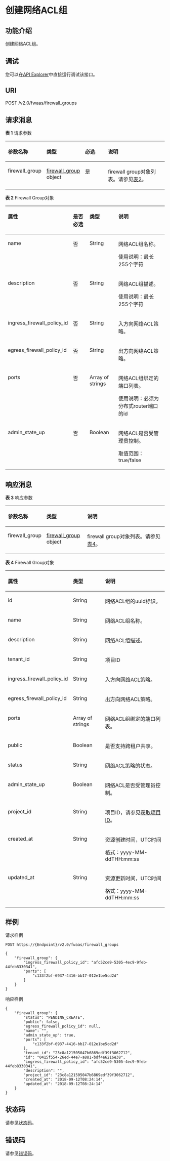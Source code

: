 # 创建网络ACL组<a name="vpc_firewall_0015"></a>

## 功能介绍<a name="section28317954132753"></a>

创建网络ACL组。

## 调试<a name="section1062181918110"></a>

您可以在[API Explorer](https://apiexplorer.developer.huaweicloud.com/apiexplorer/doc?product=VPC&version=v2&api=NeutronCreateFirewallGroup)中直接运行调试该接口。

## URI<a name="section55587849132753"></a>

POST /v2.0/fwaas/firewall\_groups

## 请求消息<a name="section28981251132753"></a>

**表 1**  请求参数

<a name="table23322114132753"></a>
<table><thead align="left"><tr id="row65935357132753"><th class="cellrowborder" valign="top" width="19.388061193880613%" id="mcps1.2.5.1.1"><p id="p47877448132753"><a name="p47877448132753"></a><a name="p47877448132753"></a>参数名称</p>
</th>
<th class="cellrowborder" valign="top" width="21.42785721427857%" id="mcps1.2.5.1.2"><p id="p52491337132753"><a name="p52491337132753"></a><a name="p52491337132753"></a>类型</p>
</th>
<th class="cellrowborder" valign="top" width="16.328367163283673%" id="mcps1.2.5.1.3"><p id="p45667362132753"><a name="p45667362132753"></a><a name="p45667362132753"></a>必选</p>
</th>
<th class="cellrowborder" valign="top" width="42.85571442855714%" id="mcps1.2.5.1.4"><p id="p17633266132753"><a name="p17633266132753"></a><a name="p17633266132753"></a>说明</p>
</th>
</tr>
</thead>
<tbody><tr id="row8939225132753"><td class="cellrowborder" valign="top" width="19.388061193880613%" headers="mcps1.2.5.1.1 "><p id="p59896822132753"><a name="p59896822132753"></a><a name="p59896822132753"></a>firewall_group</p>
</td>
<td class="cellrowborder" valign="top" width="21.42785721427857%" headers="mcps1.2.5.1.2 "><p id="p49917547132753"><a name="p49917547132753"></a><a name="p49917547132753"></a><a href="#table31629250121127">firewall_group </a>object</p>
</td>
<td class="cellrowborder" valign="top" width="16.328367163283673%" headers="mcps1.2.5.1.3 "><p id="p64285015132753"><a name="p64285015132753"></a><a name="p64285015132753"></a>是</p>
</td>
<td class="cellrowborder" valign="top" width="42.85571442855714%" headers="mcps1.2.5.1.4 "><p id="p48871362132652"><a name="p48871362132652"></a><a name="p48871362132652"></a>firewall group对象列表。请参见<a href="#table31629250121127">表2</a>。</p>
</td>
</tr>
</tbody>
</table>

**表 2**  Firewall Group对象

<a name="table31629250121127"></a>
<table><thead align="left"><tr id="row45711693121127"><th class="cellrowborder" valign="top" width="26.897310268973108%" id="mcps1.2.5.1.1"><p id="p46819705121127"><a name="p46819705121127"></a><a name="p46819705121127"></a>属性</p>
</th>
<th class="cellrowborder" valign="top" width="13.268673132686734%" id="mcps1.2.5.1.2"><p id="p8500055165416"><a name="p8500055165416"></a><a name="p8500055165416"></a>是否必选</p>
</th>
<th class="cellrowborder" valign="top" width="19.948005199480054%" id="mcps1.2.5.1.3"><p id="p35064605121127"><a name="p35064605121127"></a><a name="p35064605121127"></a>类型</p>
</th>
<th class="cellrowborder" valign="top" width="39.88601139886011%" id="mcps1.2.5.1.4"><p id="p11952850121127"><a name="p11952850121127"></a><a name="p11952850121127"></a>说明</p>
</th>
</tr>
</thead>
<tbody><tr id="row34896104121127"><td class="cellrowborder" valign="top" width="26.897310268973108%" headers="mcps1.2.5.1.1 "><p id="p52608071121127"><a name="p52608071121127"></a><a name="p52608071121127"></a>name</p>
</td>
<td class="cellrowborder" valign="top" width="13.268673132686734%" headers="mcps1.2.5.1.2 "><p id="p1500355195417"><a name="p1500355195417"></a><a name="p1500355195417"></a>否</p>
</td>
<td class="cellrowborder" valign="top" width="19.948005199480054%" headers="mcps1.2.5.1.3 "><p id="p59846605121127"><a name="p59846605121127"></a><a name="p59846605121127"></a>String</p>
</td>
<td class="cellrowborder" valign="top" width="39.88601139886011%" headers="mcps1.2.5.1.4 "><p id="p28604909121127"><a name="p28604909121127"></a><a name="p28604909121127"></a><span id="text1856811267512"><a name="text1856811267512"></a><a name="text1856811267512"></a>网络ACL</span><span id="text356842645110"><a name="text356842645110"></a><a name="text356842645110"></a></span>组名称。</p>
<p id="p83231610195414"><a name="p83231610195414"></a><a name="p83231610195414"></a>使用说明：最长255个字符</p>
</td>
</tr>
<tr id="row11129246121127"><td class="cellrowborder" valign="top" width="26.897310268973108%" headers="mcps1.2.5.1.1 "><p id="p39887063121127"><a name="p39887063121127"></a><a name="p39887063121127"></a>description</p>
</td>
<td class="cellrowborder" valign="top" width="13.268673132686734%" headers="mcps1.2.5.1.2 "><p id="p1450085505420"><a name="p1450085505420"></a><a name="p1450085505420"></a>否</p>
</td>
<td class="cellrowborder" valign="top" width="19.948005199480054%" headers="mcps1.2.5.1.3 "><p id="p28745735121127"><a name="p28745735121127"></a><a name="p28745735121127"></a>String</p>
</td>
<td class="cellrowborder" valign="top" width="39.88601139886011%" headers="mcps1.2.5.1.4 "><p id="p35639020121127"><a name="p35639020121127"></a><a name="p35639020121127"></a><span id="text11660929105113"><a name="text11660929105113"></a><a name="text11660929105113"></a>网络ACL</span><span id="text15661122911516"><a name="text15661122911516"></a><a name="text15661122911516"></a></span>组描述。</p>
<p id="p11817162215413"><a name="p11817162215413"></a><a name="p11817162215413"></a>使用说明：最长255个字符</p>
</td>
</tr>
<tr id="row38137474121127"><td class="cellrowborder" valign="top" width="26.897310268973108%" headers="mcps1.2.5.1.1 "><p id="p35500294121127"><a name="p35500294121127"></a><a name="p35500294121127"></a>ingress_firewall_policy_id</p>
</td>
<td class="cellrowborder" valign="top" width="13.268673132686734%" headers="mcps1.2.5.1.2 "><p id="p3500155520543"><a name="p3500155520543"></a><a name="p3500155520543"></a>否</p>
</td>
<td class="cellrowborder" valign="top" width="19.948005199480054%" headers="mcps1.2.5.1.3 "><p id="p49995809121127"><a name="p49995809121127"></a><a name="p49995809121127"></a>String</p>
</td>
<td class="cellrowborder" valign="top" width="39.88601139886011%" headers="mcps1.2.5.1.4 "><p id="p56499442121127"><a name="p56499442121127"></a><a name="p56499442121127"></a>入方向<span id="text18036326518"><a name="text18036326518"></a><a name="text18036326518"></a>网络ACL</span><span id="text1880319322517"><a name="text1880319322517"></a><a name="text1880319322517"></a></span>策略。</p>
</td>
</tr>
<tr id="row9094936121127"><td class="cellrowborder" valign="top" width="26.897310268973108%" headers="mcps1.2.5.1.1 "><p id="p34911245121127"><a name="p34911245121127"></a><a name="p34911245121127"></a>egress_firewall_policy_id</p>
</td>
<td class="cellrowborder" valign="top" width="13.268673132686734%" headers="mcps1.2.5.1.2 "><p id="p1950085514546"><a name="p1950085514546"></a><a name="p1950085514546"></a>否</p>
</td>
<td class="cellrowborder" valign="top" width="19.948005199480054%" headers="mcps1.2.5.1.3 "><p id="p44624490121127"><a name="p44624490121127"></a><a name="p44624490121127"></a>String</p>
</td>
<td class="cellrowborder" valign="top" width="39.88601139886011%" headers="mcps1.2.5.1.4 "><p id="p37100641121127"><a name="p37100641121127"></a><a name="p37100641121127"></a>出方向<span id="text14841435175115"><a name="text14841435175115"></a><a name="text14841435175115"></a>网络ACL</span><span id="text084163505119"><a name="text084163505119"></a><a name="text084163505119"></a></span>策略。</p>
</td>
</tr>
<tr id="row31622902121127"><td class="cellrowborder" valign="top" width="26.897310268973108%" headers="mcps1.2.5.1.1 "><p id="p65911012121127"><a name="p65911012121127"></a><a name="p65911012121127"></a>ports</p>
</td>
<td class="cellrowborder" valign="top" width="13.268673132686734%" headers="mcps1.2.5.1.2 "><p id="p8500855175412"><a name="p8500855175412"></a><a name="p8500855175412"></a>否</p>
</td>
<td class="cellrowborder" valign="top" width="19.948005199480054%" headers="mcps1.2.5.1.3 "><p id="p5459978121127"><a name="p5459978121127"></a><a name="p5459978121127"></a>Array of strings</p>
</td>
<td class="cellrowborder" valign="top" width="39.88601139886011%" headers="mcps1.2.5.1.4 "><p id="p61002567121127"><a name="p61002567121127"></a><a name="p61002567121127"></a><span id="text4597143820518"><a name="text4597143820518"></a><a name="text4597143820518"></a>网络ACL</span><span id="text105974382513"><a name="text105974382513"></a><a name="text105974382513"></a></span>组绑定的端口列表。</p>
<p id="p10668102685116"><a name="p10668102685116"></a><a name="p10668102685116"></a>使用说明：必须为分布式router端口的id</p>
</td>
</tr>
<tr id="row59833296121127"><td class="cellrowborder" valign="top" width="26.897310268973108%" headers="mcps1.2.5.1.1 "><p id="p44051842121127"><a name="p44051842121127"></a><a name="p44051842121127"></a>admin_state_up</p>
</td>
<td class="cellrowborder" valign="top" width="13.268673132686734%" headers="mcps1.2.5.1.2 "><p id="p3500455195415"><a name="p3500455195415"></a><a name="p3500455195415"></a>否</p>
</td>
<td class="cellrowborder" valign="top" width="19.948005199480054%" headers="mcps1.2.5.1.3 "><p id="p58587899121127"><a name="p58587899121127"></a><a name="p58587899121127"></a>Boolean</p>
</td>
<td class="cellrowborder" valign="top" width="39.88601139886011%" headers="mcps1.2.5.1.4 "><p id="p3428646121127"><a name="p3428646121127"></a><a name="p3428646121127"></a><span id="text1660615480515"><a name="text1660615480515"></a><a name="text1660615480515"></a>网络ACL</span><span id="text160604815112"><a name="text160604815112"></a><a name="text160604815112"></a></span>是否受管理员控制。</p>
<p id="p19344243185411"><a name="p19344243185411"></a><a name="p19344243185411"></a>取值范围：true/false</p>
</td>
</tr>
</tbody>
</table>

## 响应消息<a name="section47249684132753"></a>

**表 3**  响应参数

<a name="table22528036132753"></a>
<table><thead align="left"><tr id="row54420002132753"><th class="cellrowborder" valign="top" width="23.169999999999998%" id="mcps1.2.4.1.1"><p id="p43836262132753"><a name="p43836262132753"></a><a name="p43836262132753"></a>参数名称</p>
</th>
<th class="cellrowborder" valign="top" width="25.61%" id="mcps1.2.4.1.2"><p id="p57315890132753"><a name="p57315890132753"></a><a name="p57315890132753"></a>类型</p>
</th>
<th class="cellrowborder" valign="top" width="51.22%" id="mcps1.2.4.1.3"><p id="p55101661132753"><a name="p55101661132753"></a><a name="p55101661132753"></a>说明</p>
</th>
</tr>
</thead>
<tbody><tr id="row23789310132753"><td class="cellrowborder" valign="top" width="23.169999999999998%" headers="mcps1.2.4.1.1 "><p id="p30981925132753"><a name="p30981925132753"></a><a name="p30981925132753"></a>firewall_group</p>
</td>
<td class="cellrowborder" valign="top" width="25.61%" headers="mcps1.2.4.1.2 "><p id="p1451635132753"><a name="p1451635132753"></a><a name="p1451635132753"></a><a href="#table7886851182616">firewall_group </a>object</p>
</td>
<td class="cellrowborder" valign="top" width="51.22%" headers="mcps1.2.4.1.3 "><p id="p47442693132753"><a name="p47442693132753"></a><a name="p47442693132753"></a>firewall group对象列表。请参见<a href="#table7886851182616">表4</a>。</p>
</td>
</tr>
</tbody>
</table>

**表 4**  Firewall Group对象

<a name="table7886851182616"></a>
<table><thead align="left"><tr id="row388711511267"><th class="cellrowborder" valign="top" width="35.3%" id="mcps1.2.4.1.1"><p id="p4887205152611"><a name="p4887205152611"></a><a name="p4887205152611"></a>属性</p>
</th>
<th class="cellrowborder" valign="top" width="21.57%" id="mcps1.2.4.1.2"><p id="p288711516264"><a name="p288711516264"></a><a name="p288711516264"></a>类型</p>
</th>
<th class="cellrowborder" valign="top" width="43.13%" id="mcps1.2.4.1.3"><p id="p12887651122618"><a name="p12887651122618"></a><a name="p12887651122618"></a>说明</p>
</th>
</tr>
</thead>
<tbody><tr id="row20395689121127"><td class="cellrowborder" valign="top" width="35.3%" headers="mcps1.2.4.1.1 "><p id="p50168503121127"><a name="p50168503121127"></a><a name="p50168503121127"></a>id</p>
</td>
<td class="cellrowborder" valign="top" width="21.57%" headers="mcps1.2.4.1.2 "><p id="p47513116121127"><a name="p47513116121127"></a><a name="p47513116121127"></a>String</p>
</td>
<td class="cellrowborder" valign="top" width="43.13%" headers="mcps1.2.4.1.3 "><p id="p62072725121127"><a name="p62072725121127"></a><a name="p62072725121127"></a><span id="text15331135615518"><a name="text15331135615518"></a><a name="text15331135615518"></a>网络ACL</span><span id="text83311656195111"><a name="text83311656195111"></a><a name="text83311656195111"></a></span>组的uuid标识。</p>
</td>
</tr>
<tr id="row788715512269"><td class="cellrowborder" valign="top" width="35.3%" headers="mcps1.2.4.1.1 "><p id="p6887105192617"><a name="p6887105192617"></a><a name="p6887105192617"></a>name</p>
</td>
<td class="cellrowborder" valign="top" width="21.57%" headers="mcps1.2.4.1.2 "><p id="p12887175111264"><a name="p12887175111264"></a><a name="p12887175111264"></a>String</p>
</td>
<td class="cellrowborder" valign="top" width="43.13%" headers="mcps1.2.4.1.3 "><p id="p4889105118269"><a name="p4889105118269"></a><a name="p4889105118269"></a><span id="text679152165211"><a name="text679152165211"></a><a name="text679152165211"></a>网络ACL</span><span id="text107910216527"><a name="text107910216527"></a><a name="text107910216527"></a></span>组名称。</p>
</td>
</tr>
<tr id="row1288910518269"><td class="cellrowborder" valign="top" width="35.3%" headers="mcps1.2.4.1.1 "><p id="p148891451162617"><a name="p148891451162617"></a><a name="p148891451162617"></a>description</p>
</td>
<td class="cellrowborder" valign="top" width="21.57%" headers="mcps1.2.4.1.2 "><p id="p15889125111262"><a name="p15889125111262"></a><a name="p15889125111262"></a>String</p>
</td>
<td class="cellrowborder" valign="top" width="43.13%" headers="mcps1.2.4.1.3 "><p id="p688975152619"><a name="p688975152619"></a><a name="p688975152619"></a><span id="text111312685215"><a name="text111312685215"></a><a name="text111312685215"></a>网络ACL</span><span id="text313186125212"><a name="text313186125212"></a><a name="text313186125212"></a></span>组描述。</p>
</td>
</tr>
<tr id="row677472121127"><td class="cellrowborder" valign="top" width="35.3%" headers="mcps1.2.4.1.1 "><p id="p60717947121127"><a name="p60717947121127"></a><a name="p60717947121127"></a>tenant_id</p>
</td>
<td class="cellrowborder" valign="top" width="21.57%" headers="mcps1.2.4.1.2 "><p id="p65871708121127"><a name="p65871708121127"></a><a name="p65871708121127"></a>String</p>
</td>
<td class="cellrowborder" valign="top" width="43.13%" headers="mcps1.2.4.1.3 "><p id="p10487112"><a name="p10487112"></a><a name="p10487112"></a>项目ID</p>
</td>
</tr>
<tr id="row16889175115261"><td class="cellrowborder" valign="top" width="35.3%" headers="mcps1.2.4.1.1 "><p id="p6889155182616"><a name="p6889155182616"></a><a name="p6889155182616"></a>ingress_firewall_policy_id</p>
</td>
<td class="cellrowborder" valign="top" width="21.57%" headers="mcps1.2.4.1.2 "><p id="p198896511262"><a name="p198896511262"></a><a name="p198896511262"></a>String</p>
</td>
<td class="cellrowborder" valign="top" width="43.13%" headers="mcps1.2.4.1.3 "><p id="p7890105182610"><a name="p7890105182610"></a><a name="p7890105182610"></a>入方向<span id="text450191018521"><a name="text450191018521"></a><a name="text450191018521"></a>网络ACL</span><span id="text45012100527"><a name="text45012100527"></a><a name="text45012100527"></a></span>策略。</p>
</td>
</tr>
<tr id="row118901051122618"><td class="cellrowborder" valign="top" width="35.3%" headers="mcps1.2.4.1.1 "><p id="p189075119263"><a name="p189075119263"></a><a name="p189075119263"></a>egress_firewall_policy_id</p>
</td>
<td class="cellrowborder" valign="top" width="21.57%" headers="mcps1.2.4.1.2 "><p id="p1989075152620"><a name="p1989075152620"></a><a name="p1989075152620"></a>String</p>
</td>
<td class="cellrowborder" valign="top" width="43.13%" headers="mcps1.2.4.1.3 "><p id="p489045192610"><a name="p489045192610"></a><a name="p489045192610"></a>出方向<span id="text199135135523"><a name="text199135135523"></a><a name="text199135135523"></a>网络ACL</span><span id="text17913513165220"><a name="text17913513165220"></a><a name="text17913513165220"></a></span>策略。</p>
</td>
</tr>
<tr id="row11890165162618"><td class="cellrowborder" valign="top" width="35.3%" headers="mcps1.2.4.1.1 "><p id="p889075115268"><a name="p889075115268"></a><a name="p889075115268"></a>ports</p>
</td>
<td class="cellrowborder" valign="top" width="21.57%" headers="mcps1.2.4.1.2 "><p id="p38902051102616"><a name="p38902051102616"></a><a name="p38902051102616"></a>Array of strings</p>
</td>
<td class="cellrowborder" valign="top" width="43.13%" headers="mcps1.2.4.1.3 "><p id="p148906511265"><a name="p148906511265"></a><a name="p148906511265"></a><span id="text82802017175214"><a name="text82802017175214"></a><a name="text82802017175214"></a>网络ACL</span><span id="text62801617175215"><a name="text62801617175215"></a><a name="text62801617175215"></a></span>组绑定的端口列表。</p>
</td>
</tr>
<tr id="row48186031121127"><td class="cellrowborder" valign="top" width="35.3%" headers="mcps1.2.4.1.1 "><p id="p33368479121127"><a name="p33368479121127"></a><a name="p33368479121127"></a>public</p>
</td>
<td class="cellrowborder" valign="top" width="21.57%" headers="mcps1.2.4.1.2 "><p id="p7938198121127"><a name="p7938198121127"></a><a name="p7938198121127"></a>Boolean</p>
</td>
<td class="cellrowborder" valign="top" width="43.13%" headers="mcps1.2.4.1.3 "><p id="p56166201121127"><a name="p56166201121127"></a><a name="p56166201121127"></a>是否支持跨租户共享。</p>
</td>
</tr>
<tr id="row60912436121127"><td class="cellrowborder" valign="top" width="35.3%" headers="mcps1.2.4.1.1 "><p id="p66273781121127"><a name="p66273781121127"></a><a name="p66273781121127"></a>status</p>
</td>
<td class="cellrowborder" valign="top" width="21.57%" headers="mcps1.2.4.1.2 "><p id="p7141533121127"><a name="p7141533121127"></a><a name="p7141533121127"></a>String</p>
</td>
<td class="cellrowborder" valign="top" width="43.13%" headers="mcps1.2.4.1.3 "><p id="p6468335121127"><a name="p6468335121127"></a><a name="p6468335121127"></a><span id="text3644182385210"><a name="text3644182385210"></a><a name="text3644182385210"></a>网络ACL</span><span id="text26441623105214"><a name="text26441623105214"></a><a name="text26441623105214"></a></span>策略的状态。</p>
</td>
</tr>
<tr id="row9890155162614"><td class="cellrowborder" valign="top" width="35.3%" headers="mcps1.2.4.1.1 "><p id="p1889085142618"><a name="p1889085142618"></a><a name="p1889085142618"></a>admin_state_up</p>
</td>
<td class="cellrowborder" valign="top" width="21.57%" headers="mcps1.2.4.1.2 "><p id="p10890551152617"><a name="p10890551152617"></a><a name="p10890551152617"></a>Boolean</p>
</td>
<td class="cellrowborder" valign="top" width="43.13%" headers="mcps1.2.4.1.3 "><p id="p5890115118263"><a name="p5890115118263"></a><a name="p5890115118263"></a><span id="text14443827165214"><a name="text14443827165214"></a><a name="text14443827165214"></a>网络ACL</span><span id="text8443122705220"><a name="text8443122705220"></a><a name="text8443122705220"></a></span>是否受管理员控制。</p>
</td>
</tr>
<tr id="row7228115213486"><td class="cellrowborder" valign="top" width="35.3%" headers="mcps1.2.4.1.1 "><p id="p53071912134918"><a name="p53071912134918"></a><a name="p53071912134918"></a>project_id</p>
</td>
<td class="cellrowborder" valign="top" width="21.57%" headers="mcps1.2.4.1.2 "><p id="p1731011220498"><a name="p1731011220498"></a><a name="p1731011220498"></a>String</p>
</td>
<td class="cellrowborder" valign="top" width="43.13%" headers="mcps1.2.4.1.3 "><p id="p555515419297"><a name="p555515419297"></a><a name="p555515419297"></a>项目ID，请参见<a href="获取项目ID.md">获取项目ID</a>。</p>
</td>
</tr>
<tr id="row1933393255913"><td class="cellrowborder" valign="top" width="35.3%" headers="mcps1.2.4.1.1 "><p id="p1953114119914"><a name="p1953114119914"></a><a name="p1953114119914"></a>created_at</p>
</td>
<td class="cellrowborder" valign="top" width="21.57%" headers="mcps1.2.4.1.2 "><p id="p595318416919"><a name="p595318416919"></a><a name="p595318416919"></a>String</p>
</td>
<td class="cellrowborder" valign="top" width="43.13%" headers="mcps1.2.4.1.3 "><p id="p1395374115919"><a name="p1395374115919"></a><a name="p1395374115919"></a>资源创建时间，UTC时间</p>
<p id="p65980291419"><a name="p65980291419"></a><a name="p65980291419"></a>格式：yyyy-MM-ddTHH:mm:ss</p>
</td>
</tr>
<tr id="row62318369590"><td class="cellrowborder" valign="top" width="35.3%" headers="mcps1.2.4.1.1 "><p id="p139719548912"><a name="p139719548912"></a><a name="p139719548912"></a>updated_at</p>
</td>
<td class="cellrowborder" valign="top" width="21.57%" headers="mcps1.2.4.1.2 "><p id="p53971154594"><a name="p53971154594"></a><a name="p53971154594"></a>String</p>
</td>
<td class="cellrowborder" valign="top" width="43.13%" headers="mcps1.2.4.1.3 "><p id="p1339713549918"><a name="p1339713549918"></a><a name="p1339713549918"></a>资源更新时间，UTC时间</p>
<p id="p15297192516128"><a name="p15297192516128"></a><a name="p15297192516128"></a>格式：yyyy-MM-ddTHH:mm:ss</p>
</td>
</tr>
</tbody>
</table>

## 样例<a name="section59424075132753"></a>

请求样例

```
POST https://{Endpoint}/v2.0/fwaas/firewall_groups

{
    "firewall_group": {
        "ingress_firewall_policy_id": "afc52ce9-5305-4ec9-9feb-44feb8330341", 
        "ports": [
            "c133f2bf-6937-4416-bb17-012e1be5cd2d"
        ]
    }
}
```

响应样例

```
{
    "firewall_group": {
        "status": "PENDING_CREATE", 
        "public": false, 
        "egress_firewall_policy_id": null, 
        "name": "", 
        "admin_state_up": true, 
        "ports": [
            "c133f2bf-6937-4416-bb17-012e1be5cd2d"
        ], 
        "tenant_id": "23c8a121505047b6869edf39f3062712", 
        "id": "0415f554-26ed-44e7-a881-bdf4e6216e38", 
        "ingress_firewall_policy_id": "afc52ce9-5305-4ec9-9feb-44feb8330341", 
        "description": "",
        "project_id": "23c8a121505047b6869edf39f3062712",
        "created_at": "2018-09-12T08:24:14",
        "updated_at": "2018-09-12T08:24:14"
    }
}
```

## 状态码<a name="section10470352390"></a>

请参见[状态码](状态码.md)。

## 错误码<a name="section85821649202813"></a>

请参见[错误码](错误码.md)。


